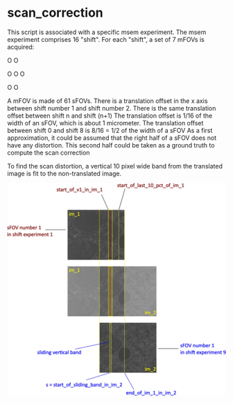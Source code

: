 # scan_correction

This script is associated with a specific msem experiment.
The msem experiment comprises 16 "shift".
For each "shift", a set of 7 mFOVs is acquired:

  O  O
  
O  O  O

  O  O
  
A mFOV is made of 61 sFOVs.
There is a translation offset in the x axis between shift number 1 and shift number 2.
There is the same translation offset between shift n and shift (n+1)
The translation offset is 1/16 of the width of an sFOV, which is about 1 micrometer.
The translation offset between shift 0 and shift 8 is 8/16 = 1/2 of the width of a sFOV
As a first approximation, it could be assumed that the right half of a sFOV
does not have any distortion. This second half could be taken as a ground truth
to compute the scan correction

To find the scan distortion, a vertical 10 pixel wide band from the translated image
is fit to the non-translated image.

![Naming convention](scan_correction_naming.jpg?raw=true "Naming convention")